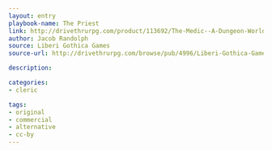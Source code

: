 ```yaml
---
layout: entry
playbook-name: The Priest
link: http://drivethrurpg.com/product/113692/The-Medic--A-Dungeon-World-Playbook
author: Jacob Randolph
source: Liberi Gothica Games
source-url: http://drivethrurpg.com/browse/pub/4996/Liberi-Gothica-Games

description:

categories:
- cleric

tags:
- original
- commercial
- alternative
- cc-by
---
```

